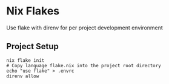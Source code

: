 # Nix Flakes

Use flake with direnv for per project development environment

## Project Setup

``` shell
nix flake init
# Copy language flake.nix into the project root directory
echo "use flake" > .envrc
direnv allow
```
